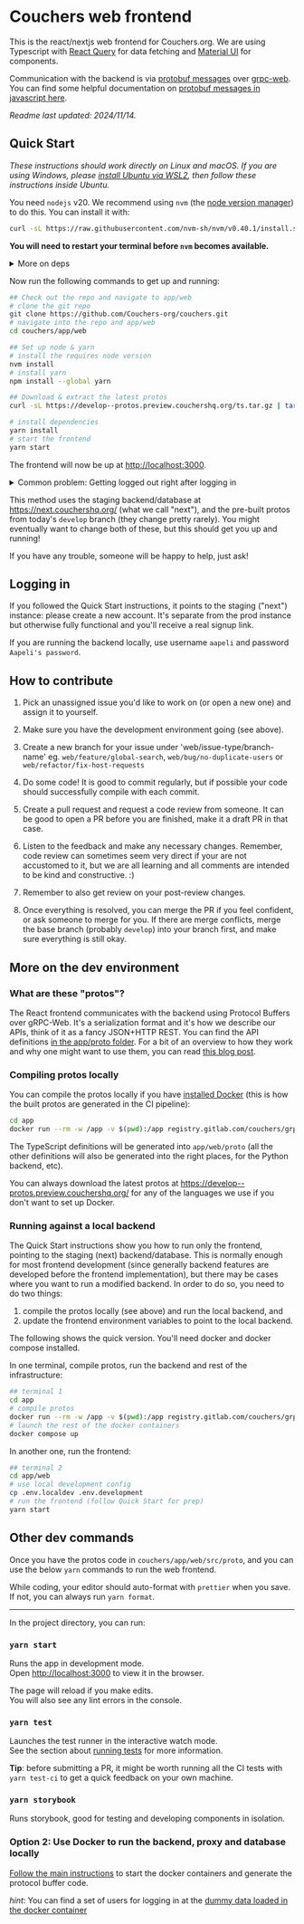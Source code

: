 # Couchers web frontend

This is the react/nextjs web frontend for Couchers.org. We are using Typescript with [React Query](https://tanstack.com/query/v3) for data fetching and [Material UI](https://mui.com/material-ui/) for components.

Communication with the backend is via [protobuf messages](https://github.com/protocolbuffers/protobuf-javascript) over [grpc-web](https://github.com/grpc/grpc-web). You can find some helpful documentation on [protobuf messages in javascript here](https://protobuf.dev/protobuf-javascript/).

*Readme last updated: 2024/11/14.*

## Quick Start

*These instructions should work directly on Linux and macOS. If you are using Windows, please [install Ubuntu via WSL2](https://documentation.ubuntu.com/wsl/en/latest/guides/install-ubuntu-wsl2/), then follow these instructions inside Ubuntu.*

You need `nodejs` v20. We recommend using `nvm` (the [node version manager](https://github.com/nvm-sh/nvm)) to do this. You can install it with:

```sh
curl -sL https://raw.githubusercontent.com/nvm-sh/nvm/v0.40.1/install.sh | bash
```

**You will need to restart your terminal before `nvm` becomes available.**

<details>
<summary>More on deps</summary>

The recommended way get `nodejs` is to use NVM as above, but any other way of installing it should work fine too.

If you don't want `nvm` to be run when you start your terminal, you can add `--no-use` in your shell's `rc` file (e.g. `~/.zshrc`), just before where it says `# This loads nvm`. You then need to run `nvm use` every time you enter the `app/web` folder to start developing.

On macOS you can alternatively install dependencies via homebrew. You can get nvm with `brew install nvm`, or `nodejs` directly with `brew install node@20`.

You also need `git`, `curl`, and `tar`, they should be preinstalled or be available from the usual places.

</details>

Now run the following commands to get up and running:

```sh
## Check out the repo and navigate to app/web
# clone the git repo
git clone https://github.com/Couchers-org/couchers.git
# navigate into the repo and app/web
cd couchers/app/web

## Set up node & yarn
# install the requires node version
nvm install
# install yarn
npm install --global yarn

## Download & extract the latest protos
curl -sL https://develop--protos.preview.couchershq.org/ts.tar.gz | tar xz

# install dependencies
yarn install
# start the frontend
yarn start
```

The frontend will now be up at <http://localhost:3000>.

<details>
<summary>Common problem: Getting logged out right after logging in</summary>

If you're getting logged out right after logging in, it's possible that 3rd party cookies are blocked in your browser. Since you're using localhost:3000, the cookie `couchers-sesh` coming from `https://dev-api.couchershq.org` is considered a 3rd party cookie.

- Chrome allows to enable 3rd party cookies for specific websites in the cookie settings > Sites that can always use cookies. Enable "Including third-party cookies on this site"
- Safari is all-or-nothing, in Preferences > Privacy > Prevent cross-site tracking. You have to disable it.
</details>

This method uses the staging backend/database at <https://next.couchershq.org/> (what we call "next"), and the pre-built protos from today's `develop` branch (they change pretty rarely). You might eventually want to change both of these, but this should get you up and running!

If you have any trouble, someone will be happy to help, just ask!

## Logging in

If you followed the Quick Start instructions, it points to the staging ("next") instance: please create a new account. It's separate from the prod instance but otherwise fully functional and you'll receive a real signup link.

If you are running the backend locally, use username `aapeli` and password `Aapeli's password`.

## How to contribute

1. Pick an unassigned issue you'd like to work on (or open a new one) and assign it to yourself.

2. Make sure you have the development environment going (see above).

3. Create a new branch for your issue under 'web/issue-type/branch-name' eg. `web/feature/global-search`, `web/bug/no-duplicate-users` or `web/refactor/fix-host-requests`

4. Do some code! It is good to commit regularly, but if possible your code should successfully compile with each commit.

5. Create a pull request and request a code review from someone. It can be good to open a PR before you are finished, make it a draft PR in that case.

6. Listen to the feedback and make any necessary changes. Remember, code review can sometimes seem very direct if your are not accustomed to it, but we are all learning and all comments are intended to be kind and constructive. :)

7. Remember to also get review on your post-review changes.

8. Once everything is resolved, you can merge the PR if you feel confident, or ask someone to merge for you. If there are merge conflicts, merge the base branch (probably `develop`) into your branch first, and make sure everything is still okay.

## More on the dev environment

### What are these "protos"?

The React frontend communicates with the backend using Protocol Buffers over gRPC-Web. It's a serialization format and it's how we describe our APIs, think of it as a fancy JSON+HTTP REST. You can find the API definitions [in the app/proto folder](https://github.com/Couchers-org/couchers/tree/develop/app/proto). For a bit of an overview to how they work and why one might want to use them, you can read [this blog post](https://www.aapelivuorinen.com/blog/2020/06/12/protobuf-vs-json/).

### Compiling protos locally

You can compile the protos locally if you have [installed Docker](https://docs.docker.com/engine/install/) (this is how the built protos are generated in the CI pipeline):

```sh
cd app
docker run --rm -w /app -v $(pwd):/app registry.gitlab.com/couchers/grpc ./generate_protos.sh
```

The TypeScript definitions will be generated into `app/web/proto` (all the other definitions will also be generated into the right places, for the Python backend, etc).

You can always download the latest protos at <https://develop--protos.preview.couchershq.org/> for any of the languages we use if you don't want to set up Docker.

### Running against a local backend

The Quick Start instructions show you how to run only the frontend, pointing to the staging (next) backend/database. This is normally enough for most frontend development (since generally backend features are developed before the frontend implementation), but there may be cases where you want to run a modified backend. In order to do so, you need to do two things:

1. compile the protos locally (see above) and run the local backend, and
2. update the frontend environment variables to point to the local backend.

The following shows the quick version. You'll need docker and docker compose installed.

In one terminal, compile protos, run the backend and rest of the infrastructure:

```sh
## terminal 1
cd app
# compile protos
docker run --rm -w /app -v $(pwd):/app registry.gitlab.com/couchers/grpc ./generate_protos.sh
# launch the rest of the docker containers
docker compose up
```

In another one, run the frontend:

```sh
## terminal 2
cd app/web
# use local development config
cp .env.localdev .env.development
# run the frontend (follow Quick Start for prep)
yarn start
```

## Other dev commands

Once you have the protos code in `couchers/app/web/src/proto`, and you can use the below `yarn` commands to run the web frontend.

While coding, your editor should auto-format with `prettier` when you save. If not, you can always run `yarn format`.

---

In the project directory, you can run:

### `yarn start`

Runs the app in development mode.<br />
Open [http://localhost:3000](http://localhost:3000) to view it in the browser.

The page will reload if you make edits.<br />
You will also see any lint errors in the console.

### `yarn test`

Launches the test runner in the interactive watch mode.<br />
See the section about [running tests](https://facebook.github.io/create-react-app/docs/running-tests) for more information.

**Tip**: before submitting a PR, it might be worth running all the CI tests with `yarn test-ci` to get a quick feedback on your own machine.

### `yarn storybook`

Runs storybook, good for testing and developing components in isolation.

### Option 2: Use Docker to run the backend, proxy and database locally

[Follow the main instructions](https://github.com/Couchers-org/couchers/blob/develop/app/readme.md) to start the docker containers and generate the protocol buffer code.

_hint_: You can find a set of users for logging in at the [dummy data loaded in the docker container](https://github.com/Couchers-org/couchers/blob/develop/app/backend/src/data/dummy_users.json)
